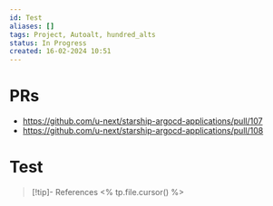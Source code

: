 ```yaml
---
id: Test
aliases: []
tags: Project, Autoalt, hundred_alts
status: In Progress
created: 16-02-2024 10:51
---
```


# PRs
* https://github.com/u-next/starship-argocd-applications/pull/107
* https://github.com/u-next/starship-argocd-applications/pull/108

# Test
> [!tip]- References
> <% tp.file.cursor() %>
